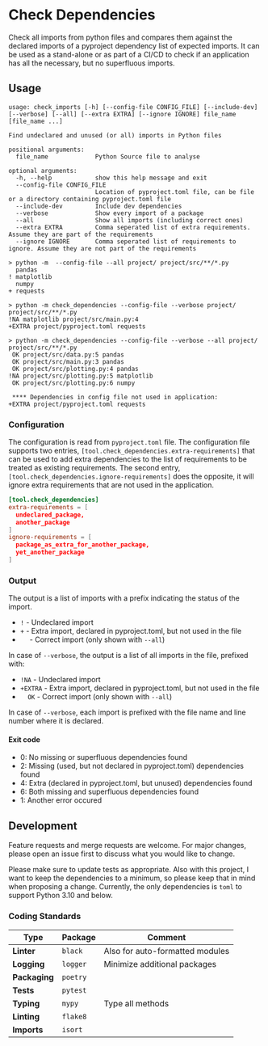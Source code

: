 # Check Dependencies
Check all imports from python files and compares them against the declared imports of a pyproject dependency list of expected imports. 
It can be used as a stand-alone or as part of a CI/CD to check if an application has all the necessary, but no superfluous imports.

## Usage
```commandline
usage: check_imports [-h] [--config-file CONFIG_FILE] [--include-dev] [--verbose] [--all] [--extra EXTRA] [--ignore IGNORE] file_name [file_name ...]

Find undeclared and unused (or all) imports in Python files

positional arguments:
  file_name             Python Source file to analyse

optional arguments:
  -h, --help            show this help message and exit
  --config-file CONFIG_FILE
                        Location of pyproject.toml file, can be file or a directory containing pyproject.toml file
  --include-dev         Include dev dependencies
  --verbose             Show every import of a package
  --all                 Show all imports (including correct ones)
  --extra EXTRA         Comma seperated list of extra requirements. Assume they are part of the requirements
  --ignore IGNORE       Comma seperated list of requirements to ignore. Assume they are not part of the requirements
```

```commandline
> python -m  --config-file --all project/ project/src/**/*.py
  pandas
! matplotlib
  numpy
+ requests

> python -m check_dependencies --config-file --verbose project/ project/src/**/*.py
!NA matplotlib project/src/main.py:4
+EXTRA project/pyproject.toml requests 

> python -m check_dependencies --config-file --verbose --all project/ project/src/**/*.py
 OK project/src/data.py:5 pandas
 OK project/src/main.py:3 pandas
 OK project/src/plotting.py:4 pandas
!NA project/src/plotting.py:5 matplotlib
 OK project/src/plotting.py:6 numpy
 
 **** Dependencies in config file not used in application:
+EXTRA project/pyproject.toml requests 

```

### Configuration
The configuration is read from `pyproject.toml` file. The configuration file
supports two entries, `[tool.check_dependencies.extra-requirements]` that can be used to
add extra dependencies to the list of requirements to be treated as existing
requirements.
The second entry, `[tool.check_dependencies.ignore-requirements]` does the opposite, it will
ignore extra requirements that are not used in the application.

```toml
[tool.check_dependencies]
extra-requirements = [
  undeclared_package,
  another_package
]
ignore-requirements = [
  package_as_extra_for_another_package,
  yet_another_package
]
```

### Output
The output is a list of imports with a prefix indicating the status of the import.
- `!` - Undeclared import
- `+` - Extra import, declared in pyproject.toml, but not used in the file
- `  ` - Correct import (only shown with `--all`)

In case of `--verbose`, the output is a list of all imports in the file, prefixed with:
- `!NA` - Undeclared import
- `+EXTRA` - Extra import, declared in pyproject.toml, but not used in the file
- `  OK` - Correct import (only shown with `--all`)

In case of `--verbose`, each import is prefixed with the file name and line number
where it is declared. 

#### Exit code
- 0: No missing or superfluous dependencies found
- 2: Missing (used, but not declared in pyproject.toml) dependencies found
- 4: Extra (declared in pyproject.toml, but unused) dependencies found
- 6: Both missing and superfluous dependencies found
- 1: Another error occured


## Development
Feature requests and merge requests are welcome. For major changes, please open an 
issue first to discuss what you would like to change.

Please make sure to update tests as appropriate. Also with this project, I want
to keep the dependencies to a minimum, so please keep that in mind when proposing
a change. Currently, the only dependencies is `toml` to support Python 3.10 and below.

### Coding Standards

| **Type**      | Package  | Comment                         |
|---------------|----------|---------------------------------|
| **Linter**    | `black`  | Also for auto-formatted modules |
| **Logging**   | `logger` | Minimize additional packages    |
| **Packaging** | `poetry` |                                 |
| **Tests**     | `pytest` |                                 |
| **Typing**    | `mypy`   | Type all methods                |
| **Linting**   | `flake8` |                 |
| **Imports**   | `isort`  |                                 |
